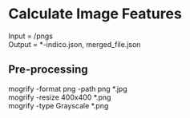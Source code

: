# Calculate Image Features

Input = /pngs<br>
Output = *-indico.json, merged_file.json

## Pre-processing
mogrify -format png -path png *.jpg<br>
mogrify -resize 400x400 *.png<br>
mogrify -type Grayscale *.png
